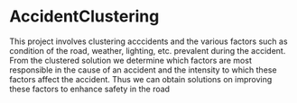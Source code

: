 # AccidentClustering
This project involves clustering acccidents and the various factors such as condition of the road, weather, lighting, etc. prevalent during the accident. From the clustered solution we determine which factors are most responsible in the cause of an accident and the intensity to which these factors affect the accident. Thus we can obtain solutions on improving these factors to enhance safety in the road
